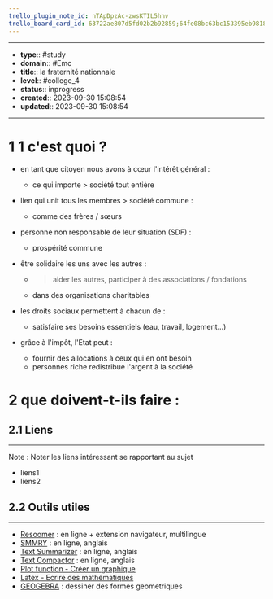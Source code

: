 ```yaml
---
trello_plugin_note_id: nTApDpzAc-zwsKTIL5hhv
trello_board_card_id: 63722ae807d5fd02b2b92859;64fe08bc63bc153395eb9818
---
```




---
- **type**:: #study
- **domain**:: #Emc
- **title**:: la fraternité nationnale
- **level**:: #college_4
- **status**:: inprogress
- **created**:: 2023-09-30 15:08:54
- **updated**:: 2023-09-30 15:08:54
---


# 1	1 c'est quoi ?

- en tant que citoyen nous avons à cœur l'intérêt général :
	- ce qui importe > société tout entière 
- lien qui unit tous les membres > société commune :
	- comme des frères / sœurs
- personne non responsable de leur situation (SDF) :
	- prospérité commune 
- être solidaire les uns avec les autres :
	- > aider les autres, participer à des associations / fondations
	- dans des organisations charitables
- les droits sociaux permettent à chacun de :
	- satisfaire ses besoins essentiels (eau, travail, logement…)

- grâce à l'impôt, l'Etat peut :
	- fournir des allocations à ceux qui en ont besoin 
	- personnes riche redistribue l'argent à la société 

# 2	que doivent-t-ils faire :



## 2.1	Liens
---

Note :  Noter les liens intéressant se rapportant au sujet

- liens1
- liens2



## 2.2	Outils utiles
---

-   [Resoomer](https://resoomer.com/fr) : en ligne + extension navigateur, multilingue
-   [SMMRY](https://smmry.com/) : en ligne, anglais
-   [Text Summarizer](http://textsummarization.net/text-summarizer) : en ligne, anglais
-   [Text Compactor](https://www.textcompactor.com/) : en ligne, anglais
- [Plot function - Créer un graphique](https://github.com/leonhma/obsidian-functionplot)
- [Latex - Ecrire des mathématiques](https://fr.wikibooks.org/wiki/LaTeX/%C3%89crire_des_math%C3%A9matiques)
- [GEOGEBRA](https://www.geogebra.org/geometry?lang=fr) : dessiner des formes geometriques 